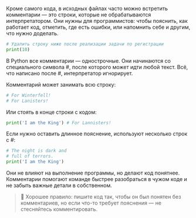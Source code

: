 Кроме самого кода, в исходных файлах часто можно встретить комментарии — это строки, которые не обрабатываются интерпретатором. Они нужны для программистов: чтобы пояснить, как работает код, отметить, где есть ошибки, или напомнить себе и другим, что нужно доделать.

```python
# Удалить строку ниже после реализации задачи по регистрации
print(10)
```

В Python все комментарии — однострочные. Они начинаются со специального символа #, после которого может идти любой текст. Всё, что написано после #, интерпретатор игнорирует.

Комментарий может занимать всю строку:

```python
# For Winterfell!
# For Lanisters!
```

Или стоять в конце строки с кодом:

```python
print('I am the King') # For Lannisters!
```

Если нужно оставить длинное пояснение, используют несколько строк с #:

```python
# The night is dark and
# full of terrors.
print('I am the King')
```

Они не влияют на выполнение программы, но делают код понятнее. Комментарии помогают команде быстрее разобраться в чужом коде и не забыть важные детали в собственном.

> 📌 Хорошее правило: пишите код так, чтобы он был понятен без комментариев, но если что-то требует пояснения — не стесняйтесь комментировать.
